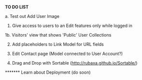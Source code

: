 
**TO DO LIST**

a. Test out Add User Image

1. Give access to users to an Edit features only while logged in

1b. Visitors' view that shows 'Public' User Collections

2. Add placeholders to Link Model for URL fields

4. Edit Contact page (Model connected to User Account?)

5. Drag and Drop with Sortable (http://rubaxa.github.io/Sortable/)


******* Learn about Deployment (do soon)

